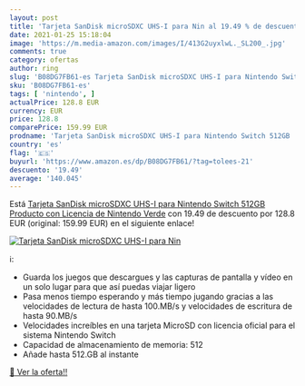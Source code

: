 ```yaml
---
layout: post
title: 'Tarjeta SanDisk microSDXC UHS-I para Nin al 19.49 % de descuento'
date: 2021-01-25 15:18:04
image: 'https://m.media-amazon.com/images/I/413G2uyxlwL._SL200_.jpg'
comments: true
category: ofertas
author: ring
slug: 'B08DG7FB61-es Tarjeta SanDisk microSDXC UHS-I para Nintendo Switch 512GB...'
sku: 'B08DG7FB61-es'
tags: [ 'nintendo', ]
actualPrice: 128.8 EUR
currency: EUR
price: 128.8
comparePrice: 159.99 EUR
prodname: 'Tarjeta SanDisk microSDXC UHS-I para Nintendo Switch 512GB  Producto con Licencia de Nintendo  Verde'
country: 'es'
flag: '🇪🇸'
buyurl: 'https://www.amazon.es/dp/B08DG7FB61/?tag=tolees-21'
descuento: '19.49'
average: '140.045'
---
```


Está [Tarjeta SanDisk microSDXC UHS-I para Nintendo Switch 512GB  Producto con Licencia de Nintendo  Verde](https://www.amazon.es/dp/B08DG7FB61/?tag=tolees-21) con 19.49 de descuento por 128.8 EUR (original: 159.99 EUR) en el siguiente enlace!

[![Tarjeta SanDisk microSDXC UHS-I para Nin](https://m.media-amazon.com/images/I/413G2uyxlwL._SL200_.jpg)](https://www.amazon.es/dp/B08DG7FB61/?tag=tolees-21)

ℹ️:

- Guarda los juegos que descargues y las capturas de pantalla y vídeo en un solo lugar para que así puedas viajar ligero
- Pasa menos tiempo esperando y más tiempo jugando gracias a las velocidades de lectura de hasta 100.MB/s y velocidades de escritura de hasta 90.MB/s
- Velocidades increíbles en una tarjeta MicroSD con licencia oficial para el sistema Nintendo Switch
- Capacidad de almacenamiento de memoria: 512
- Añade hasta 512.GB al instante

[🛒 Ver la oferta!!](https://www.amazon.es/dp/B08DG7FB61/?tag=tolees-21)
